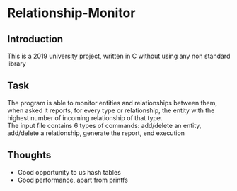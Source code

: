 # Relationship-Monitor

## Introduction

This is a 2019 university project, written in C without using any non standard library

## Task

The program is able to monitor entities and relationships between them, when asked it reports, for every type or relationship, the entity with the highest number of incoming relationship of that type.\
The input file contains 6 types of commands: add/delete an entity, add/delete a relationship, generate the report, end execution

## Thoughts

- Good opportunity to us hash tables
- Good performance, apart from printfs